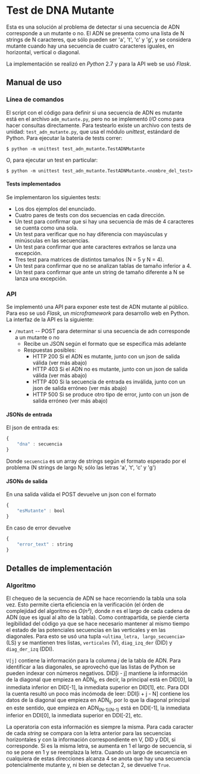 # Test de DNA Mutante

Esta es una solución al problema de detectar si una secuencia de ADN corresponde a un mutante o no.  El ADN se presenta como una lista de N strings de N caracteres, que sólo pueden ser 'a', 't', 'c' y 'g', y se considera mutante cuando hay una secuencia de cuatro caracteres iguales, en horizontal, vertical o diagonal.

La implementación se realizó en *Python* 2.7 y para la API web se usó *Flask*.


## Manual de uso
### Línea de comandos
El script con el código para definir si una secuencia de ADN es mutante está en el archivo `adm_mutante.py`, pero no se implementó *I/O* como para hacer consultas directamente.  Para testearlo existe un archivo con tests de unidad: `test_adn_mutante.py`, que usa el módulo *unittest*, estándard de Python.  Para ejecutar la batería de tests correr:

```
$ python -m unittest test_adn_mutante.TestADNMutante
```

O, para ejecutar un test en particular:

```
$ python -m unittest test_adn_mutante.TestADNMutante.<nombre_del_test>
```

#### Tests implementados
Se implementaron los siguientes tests:

* Los dos ejemplos del enunciado.
* Cuatro pares de tests con dos secuencias en cada dirección.
* Un test para confirmar que si hay una secuencia de más de 4 caracteres se cuenta como una sola.
* Un test para verificar que no hay diferencia con mayúsculas y minúsculas en las secuencias.
* Un test para confirmar que ante caracteres extraños se lanza una excepción.
* Tres test para matrices de distintos tamaños (N = 5 y N = 4).
* Un test para confirmar que no se analizan tablas de tamaño inferior a 4.
* Un test para confirmar que ante un string de tamaño diferente a N se lanza una excepción.

### API
Se implementó una API para exponer este test de ADN mutante al público.  Para eso se usó *Flask*, un *microframework* para desarrollo web en Python.  La interfaz de la API es la siguiente:

* `/mutant` -- POST para determinar si una secuencia de adn corresponde a un mutante o no 
  + Recibe un JSON según el formato que se especifica más adelante
  + Respuestas posibles:
    * HTTP 200 Si el ADN es mutante, junto con un json de salida válida (ver más abajo)
    * HTTP 403 Si el ADN no es mutante, junto con un json de salida válida (ver más abajo)
    * HTTP 400 Si la secuencia de entrada es inválida, junto con un json de salida erróneo (ver más abajo)
    * HTTP 500 Si se produce otro tipo de error, junto con un json de salida erróneo (ver más abajo)

#### JSONs de entrada
El json de entrada es:

```javascript
{
	"dna" : secuencia
}
```

Donde `secuencia` es un array de strings según el formato esperado por el problema (N strings de largo N; sólo las letras 'a', 't', 'c' y 'g')

#### JSONs de salida
En una salida válida el POST devuelve un json con el formato

```javascript
{
	"esMutante" : bool
}
```

En caso de error devuelve 
```javascript
{
	"error_text" : string
}
```


## Detalles de implementación

### Algoritmo
El chequeo de la secuencia de ADN se hace recorriendo la tabla una sola vez.  Esto permite cierta eficiencia en la verificación (el órden de complejidad del algoritmo es *O(n²)*, donde *n* es el largo de cada cadena de ADN (que es igual al alto de la tabla).  Como contrapartida, se pierde cierta legibilidad del código ya que se hace necesario mantener al mismo tiempo el estado de las potenciales secuencias en las verticales y en las diagonales.  Para esto se usó una tupla `<ultima_letra, largo_secuencia>` (LS) y se mantienen tres listas, `verticales` (V), `diag_izq_der` (DID) y `diag_der_izq` (DDI).

`V[j]` contiene la información para la columna *j* de la tabla de ADN.  Para identificar a las diagonales, se aprovechó que las listas de Python se pueden indexar con números negativos.  DID[i - j] mantiene la información de la diagonal que empieza en ADN<sub>ij</sub>, es decir, la principal está en DID[0], la inmediata inferior en DID[-1], la inmediata superior en DID[1], etc.  Para DDI la cuenta resultó un poco más incómoda de leer: DDI[i + j - N] contiene los datos de la diagonal que empieza en ADN<sub>ij</sub>, por lo que la diagonal principal en este sentido, que empieza en ADN<sub>(N-1)(N-1)</sub> está en DDI[-1], la inmediata inferior en DDI[0], la inmediata superior en DDI[-2], etc.

La operatoria con esta información es siempre la misma.  Para cada caracter de cada *string* se compara con la letra anterior para las secuencias horizontales y con la información correspondiente en V, DID y DDI, si corresponde.  Si es la misma letra, se aumenta en 1 el largo de secuencia, si no se pone en 1 y se reemplaza la letra.  Cuando un largo de secuencia en cualquiera de estas direcciones alcanza 4 se anota que hay una secuencia potencialmente mutante y, ni bien se detectan 2, se devuelve `True`.

